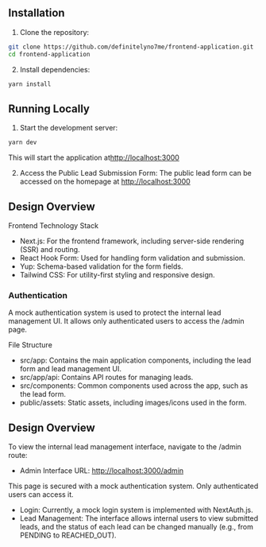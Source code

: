 ## Installation

1. Clone the repository:

```bash
git clone https://github.com/definitelyno7me/frontend-application.git
cd frontend-application
```

2. Install dependencies:

```bash
yarn install
```

## Running Locally

1.  Start the development server:

```bash
yarn dev
```

This will start the application at[http://localhost:3000](http://localhost:3000)

2. Access the Public Lead Submission Form:
   The public lead form can be accessed on the homepage at [http://localhost:3000](http://localhost:3000)

## Design Overview

Frontend Technology Stack

- Next.js: For the frontend framework, including server-side rendering (SSR) and routing.
- React Hook Form: Used for handling form validation and submission.
- Yup: Schema-based validation for the form fields.
- Tailwind CSS: For utility-first styling and responsive design.

### Authentication

A mock authentication system is used to protect the internal lead management UI. It allows only authenticated users to access the /admin page.

File Structure

- src/app: Contains the main application components, including the lead form and lead management UI.
- src/app/api: Contains API routes for managing leads.
- src/components: Common components used across the app, such as the lead form.
- public/assets: Static assets, including images/icons used in the form.

## Design Overview

To view the internal lead management interface, navigate to the /admin route:

- Admin Interface URL: [http://localhost:3000/admin](http://localhost:3000/admin)

This page is secured with a mock authentication system. Only authenticated users can access it.

- Login: Currently, a mock login system is implemented with NextAuth.js.
- Lead Management: The interface allows internal users to view submitted leads, and the status of each lead can be changed manually (e.g., from PENDING to REACHED_OUT).
